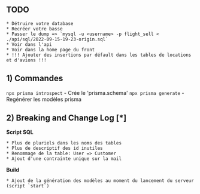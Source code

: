 ## TODO

    * Détruire votre database
    * Recréer votre basse
    * Passer le dump => `mysql -u <username> -p flight_sell < ./api/sql/2022-09-15-19-23-origin.sql`
    * Voir dans l'api
    * Voir dans la home page du front
    * !!! Ajouter des insertions par défault dans les tables de locations et d'avions !!!

## 1) Commandes

`npx prisma introspect` - Crée le 'prisma.schema'
`npx prisma generate` - Regénérer les modèles prisma

## 2) Breaking and Change Log [*]

**Script SQL**

    * Plus de pluriels dans les noms des tables
    * Plus de descriptif des id inutiles
    * Renommage de la table: User => Customer
    * Ajout d'une contrainte unique sur la mail

**Build**

    * Ajout de la génération des modèles au moment du lancement du serveur (script `start`)